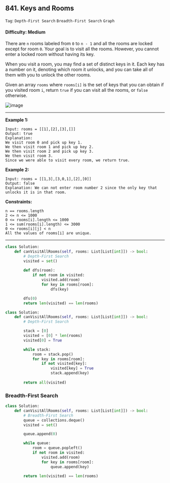 ## 841. Keys and Rooms

```Tag```: ```Depth-First Search``` ```Breadth-First Search``` ```Graph```

#### Difficulty: Medium

There are ```n``` rooms labeled from ```0``` to ```n - 1``` and all the rooms are locked except for room ```0```. Your goal is to visit all the rooms. However, you cannot enter a locked room without having its key.

When you visit a room, you may find a set of distinct keys in it. Each key has a number on it, denoting which room it unlocks, and you can take all of them with you to unlock the other rooms.

Given an array ```rooms``` where ```rooms[i]``` is the set of keys that you can obtain if you visited room ```i```, return ```true``` if you can visit all the rooms, or ```false``` otherwise.

![image](https://user-images.githubusercontent.com/35042430/209421209-ae030815-91f3-4c4a-9155-cdfa715c0679.png)

---

__Example 1:__
```
Input: rooms = [[1],[2],[3],[]]
Output: true
Explanation: 
We visit room 0 and pick up key 1.
We then visit room 1 and pick up key 2.
We then visit room 2 and pick up key 3.
We then visit room 3.
Since we were able to visit every room, we return true.
```

__Example 2:__
```
Input: rooms = [[1,3],[3,0,1],[2],[0]]
Output: false
Explanation: We can not enter room number 2 since the only key that unlocks it is in that room.
```

__Constraints:__
```
n == rooms.length
2 <= n <= 1000
0 <= rooms[i].length <= 1000
1 <= sum(rooms[i].length) <= 3000
0 <= rooms[i][j] < n
All the values of rooms[i] are unique.
```

---

```Python
class Solution:
    def canVisitAllRooms(self, rooms: List[List[int]]) -> bool:
        # Depth-First Search
        visited = set()
        
        def dfs(room):
            if not room in visited:
                visited.add(room)
                for key in rooms[room]:
                    dfs(key)

        dfs(0)
        return len(visited) == len(rooms)
```

```Python
class Solution:
    def canVisitAllRooms(self, rooms: List[List[int]]) -> bool:
        # Depth-First Search

        stack = [0]
        visited = [0] * len(rooms)
        visited[0] = True

        while stack:
            room = stack.pop()
            for key in rooms[room]:
                if not visited[key]:
                    visited[key] = True
                    stack.append(key)
        
        return all(visited)
``` 

### Breadth-First Search

```Python
class Solution:
    def canVisitAllRooms(self, rooms: List[List[int]]) -> bool:
        # Breadth-First Search
        queue = collections.deque()
        visited = set()

        queue.append(0)

        while queue:
            room = queue.popleft()
            if not room in visited:
                visited.add(room)
                for key in rooms[room]:
                    queue.append(key)
        
        return len(visited) == len(rooms)
```
